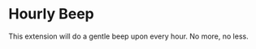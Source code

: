Hourly Beep
==============

This extension will do a gentle beep upon every hour. No more, no less.
